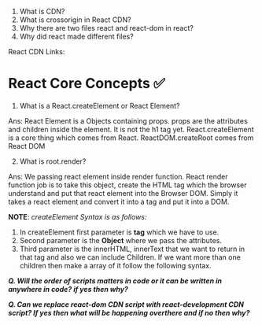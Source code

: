 1. What is CDN?
2. What is crossorigin in React CDN?
3. Why there are two files react and react-dom in react?
4. Why did react made different files?


React CDN Links:

<script crossorigin src="https://unpkg.com/react@18/umd/react.development.js"></script>

<script crossorigin src="https://unpkg.com/react-dom@18/umd/react-dom.development.js"></script>


# React Core Concepts ✅

1. What is a React.createElement or React Element?

Ans: React Element is a Objects containing props.
props are the attributes and children inside the element. It is not the h1 tag yet.
React.createElement is a core thing which comes from React.
ReactDOM.createRoot comes from React DOM

2. What is root.render?

Ans: We passing react element inside render function. React render function job is to take this object, create the HTML tag which the browser understand and put that react element into the Browser DOM.
Simply it takes a react element and convert it into a tag and put it into a DOM.

**NOTE**: _createElement Syntax is as follows:_

1. In createElement first parameter is **tag** which we have to use.
2. Second parameter is the **Object** where we pass the attributes.
3. Third parameter is the innerHTML, innerText that we want to return in that tag and also we can include Children. If we want more than one children then make a array of it follow the following syntax.


**_Q. Will the order of scripts matters in code or it can be written in anywhere in code? if yes then why?_**

**_Q. Can we replace react-dom CDN script with react-development CDN script? If yes then what will be happening overthere and if no then why?_**